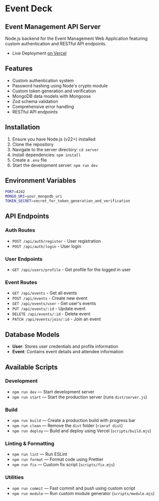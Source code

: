 # Event Deck

## Event Management API Server

Node.js backend for the Event Management Web Application featuring custom authentication and RESTful API endpoints.

- Live Deployment [on Vercel](https://event-deck-server.vercel.app/)

## Features

- Custom authentication system
- Password hashing using Node's crypto module
- Custom token generation and verification
- MongoDB data models with Mongoose
- Zod schema validation
- Comprehensive error handling
- RESTful API endpoints

## Installation

1. Ensure you have Node.js (v22+) installed
2. Clone the repository
3. Navigate to the server directory: `cd server`
4. Install dependencies: `npm install`
5. Create a `.env` file
6. Start the development server: `npm run dev`

## Environment Variables

```bash
PORT=4242
MONGO_URI=your_mongodb_uri
TOKEN_SECRET=secret_for_token_generation_and_verification
```

## API Endpoints

### Auth Routes

- `POST /api/auth/register` - User registration
- `POST /api/auth/login` - User login

### User Endpoints

- `GET /api/users/profile` - Get profile for the logged in user

### Event Routes

- `GET /api/events` - Get all events
- `POST /api/events` - Create new event
- `GET /api/events/user` - Get user's events
- `PUT /api/events/:id` - Update event
- `DELETE /api/events/:id` - Delete event
- `PATCH /api/events/join/:id` - Join an event

## Database Models

- **User**: Stores user credentials and profile information
- **Event**: Contains event details and attendee information

## Available Scripts

### Development

- `npm run dev` — Start development server
- `npm run start` — Start the production server (runs `dist/server.js`)

### Build

- `npm run build` — Create a production build with progress bar
- `npm run clean` — Remove the `dist` folder (`rimraf dist`)
- `npm run deploy` — Build and deploy using Vercel (`scripts/build.mjs`)

### Linting & Formatting

- `npm run lint` — Run ESLint
- `npm run format` — Format code using Prettier
- `npm run fix` — Custom fix script (`scripts/fix.mjs`)

### Utilities

- `npm run commit` — Fast commit and push using custom script
- `npm run module` — Run custom module generator (`scripts/module.mjs`)
